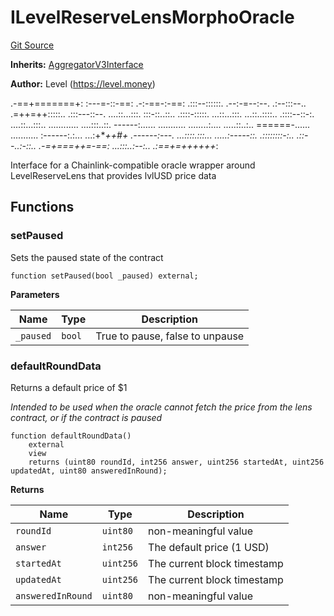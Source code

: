 # ILevelReserveLensMorphoOracle
[Git Source](https://github.com/Level-Money/contracts/blob/dc473999128bb60d87e479b557f6971af65ff8db/src/v1/interfaces/lens/ILevelReserveLensMorphoOracle.sol)

**Inherits:**
[AggregatorV3Interface](/src/v1/interfaces/AggregatorV3Interface.sol/interface.AggregatorV3Interface.md)

**Author:**
Level (https://level.money)

.-==+=======+:
:---=-::-==:
.-:-==-:-==:
.:::--::::::.     .--:-=--:--.       .:--:::--..
.=++=++:::::..     .:::---::--.    ....::...:::.
:::-::..::..      .::::-:::::.     ...::...:::.
...::..::::..     .::::--::-:.    ....::...:::..
............      ....:::..::.    ------:......
...........     ........:....     .....::..:..    ======-......      ...........
:------:.:...   ...:+***++*#+     .------:---.    ...::::.:::...   .....:-----::.
.::::::::-:..   .::--..:-::..    .-=+===++=-==:   ...:::..:--:..   .:==+=++++++*:

Interface for a Chainlink-compatible oracle wrapper around LevelReserveLens that provides lvlUSD price data


## Functions
### setPaused

Sets the paused state of the contract


```solidity
function setPaused(bool _paused) external;
```
**Parameters**

|Name|Type|Description|
|----|----|-----------|
|`_paused`|`bool`|True to pause, false to unpause|


### defaultRoundData

Returns a default price of $1

*Intended to be used when the oracle cannot fetch the price from the lens contract, or if the contract is paused*


```solidity
function defaultRoundData()
    external
    view
    returns (uint80 roundId, int256 answer, uint256 startedAt, uint256 updatedAt, uint80 answeredInRound);
```
**Returns**

|Name|Type|Description|
|----|----|-----------|
|`roundId`|`uint80`|non-meaningful value|
|`answer`|`int256`|The default price (1 USD)|
|`startedAt`|`uint256`|The current block timestamp|
|`updatedAt`|`uint256`|The current block timestamp|
|`answeredInRound`|`uint80`|non-meaningful value|


